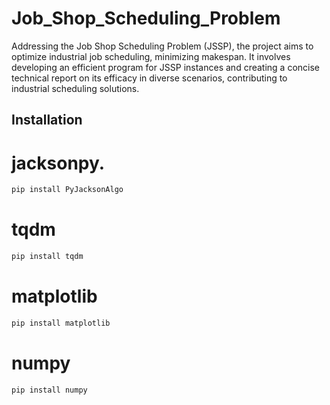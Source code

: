 # Job_Shop_Scheduling_Problem
Addressing the Job Shop Scheduling Problem (JSSP), the project aims to optimize industrial job scheduling, minimizing makespan. It involves developing an efficient program for JSSP instances and creating a concise technical report on its efficacy in diverse scenarios, contributing to industrial scheduling solutions.


## Installation
# jacksonpy.
```bash
pip install PyJacksonAlgo
```

# tqdm
```bash
pip install tqdm
```

# matplotlib
```bash
pip install matplotlib
```

# numpy
```bash
pip install numpy
```

